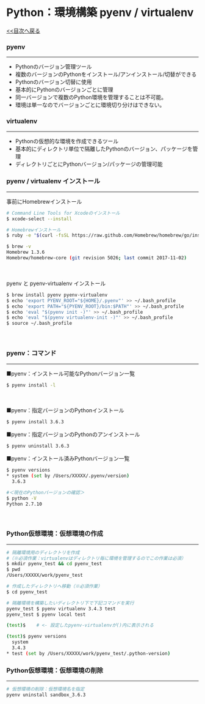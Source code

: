 # Python：環境構築 pyenv / virtualenv
  
[&lt;&lt;目次へ戻る](https://github.com/kenshin-itahana/docs-python/blob/master/README.md)
  

### pyenv
---
- Pythonのバージョン管理ツール
- 複数のバージョンのPythonをインストール/アンインストール/切替ができる
- Pythonのバージョン切替に使用
- 基本的にPythonのバージョンごとに管理
- 同一バージョンで複数のPython環境を管理することは不可能。
- 環境は単一なのでバージョンごとに環境切り分けはできない。
　
　

### virtualenv
---
- Pythonの仮想的な環境を作成できるツール
- 基本的にディレクトリ単位で隔離したPythonのバージョン、パッケージを管理
- ディレクトリごとにPythonバージョン/パッケージの管理可能
　
　


### pyenv / virtualenv インストール
---
事前にHomebrewインストール

```bash
# Command Line Tools for Xcodeのインストール
$ xcode-select --install

# Homebrewインストール
$ ruby -e "$(curl -fsSL https://raw.github.com/Homebrew/homebrew/go/install)"

$ brew -v
Homebrew 1.3.6
Homebrew/homebrew-core (git revision 5026; last commit 2017-11-02)

```

　

pyenv と pyenv-virtualenv インストール

```bash
$ brew install pyenv pyenv-virtualenv
$ echo 'export PYENV_ROOT="${HOME}/.pyenv"' >> ~/.bash_profile
$ echo 'export PATH="${PYENV_ROOT}/bin:$PATH"' >> ~/.bash_profile
$ echo 'eval "$(pyenv init -)"' >> ~/.bash_profile
$ echo 'eval "$(pyenv virtualenv-init -)"' >> ~/.bash_profile
$ source ~/.bash_profile
```

　
　
### pyenv：コマンド
---

■pyenv：インストール可能なPythonバージョン一覧

```bash
$ pyenv install -l
```

　

■pyenv：指定バージョンのPythonインストール

```bash
$ pyenv install 3.6.3
```

  
■pyenv：指定バージョンのPythonのアンインストール

```bash
$ pyenv uninstall 3.6.3
```

  
■pyenv：インストール済みPythonバージョン一覧

```bash
$ pyenv versions
* system (set by /Users/XXXXX/.pyenv/version)
  3.6.3

#＜現在のPythonバージョンの確認＞
$ python -V
Python 2.7.10

```

　
　
　
### Python仮想環境：仮想環境の作成
---

```bash
# 隔離環境用のディレクトリを作成
#（※必須作業：virtualenvはディレクトリ毎に環境を管理するのでこの作業は必須）
$ mkdir pyenv_test && cd pyenv_test
$ pwd
/Users/XXXXX/work/pyenv_test

# 作成したディレクトリへ移動（※必須作業）
$ cd pyenv_test

# 隔離環境を構築したいディレクトリ下で下記コマンドを実行
pyenv_test $ pyenv virtualenv 3.4.3 test
pyenv_test $ pyenv local test

(test)$    # <- 設定したpyenv-virtualenvが()内に表示される

(test)$ pyenv versions
  system
  3.4.3
* test (set by /Users/XXXXX/work/pyenv_test/.python-version)
```




### Python仮想環境：仮想環境の削除
---

```bash
# 仮想環境の削除：仮想環境名を指定
pyenv uninstall sandbox_3.6.3
```


